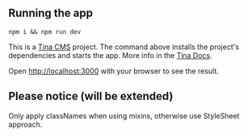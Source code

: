 ## Running the app

```
npm i && npm run dev
```

This is a [Tina CMS](https://tina.io/) project. The command above installs the project's dependencies and starts the app. More info in the [Tina Docs](https://tina.io/docs).

Open [http://localhost:3000](http://localhost:3000) with your browser to see the result.


## Please notice (will be extended)

Only apply classNames when using mixins, otherwise use StyleSheet approach.